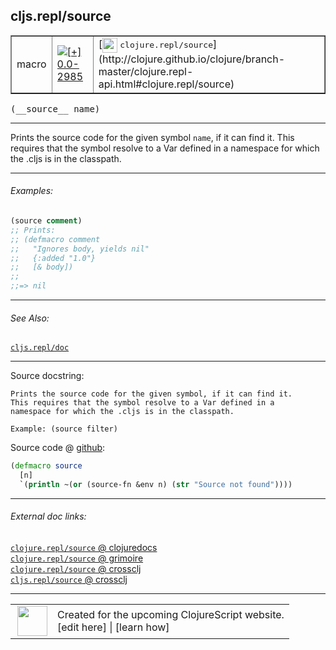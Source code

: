 ## cljs.repl/source



 <table border="1">
<tr>
<td>macro</td>
<td><a href="https://github.com/cljsinfo/cljs-api-docs/tree/0.0-2985"><img valign="middle" alt="[+] 0.0-2985" title="Added in 0.0-2985" src="https://img.shields.io/badge/+-0.0--2985-lightgrey.svg"></a> </td>
<td>
[<img height="24px" valign="middle" src="http://i.imgur.com/1GjPKvB.png"> <samp>clojure.repl/source</samp>](http://clojure.github.io/clojure/branch-master/clojure.repl-api.html#clojure.repl/source)
</td>
</tr>
</table>


 <samp>
(__source__ name)<br>
</samp>

---

Prints the source code for the given symbol `name`, if it can find it.  This
requires that the symbol resolve to a Var defined in a namespace for which the
.cljs is in the classpath.

---

###### Examples:

```clj
(source comment)
;; Prints:
;; (defmacro comment
;;   "Ignores body, yields nil"
;;   {:added "1.0"}
;;   [& body])
;;
;;=> nil
```

---

###### See Also:

[`cljs.repl/doc`](cljs.repl_doc.md)<br>

---


Source docstring:

```
Prints the source code for the given symbol, if it can find it.
This requires that the symbol resolve to a Var defined in a
namespace for which the .cljs is in the classpath.

Example: (source filter)
```


Source code @ [github](https://github.com/clojure/clojurescript/blob/r3153/src/clj/cljs/repl.clj#L1126-L1133):

```clj
(defmacro source
  [n]
  `(println ~(or (source-fn &env n) (str "Source not found"))))
```

<!--
Repo - tag - source tree - lines:

 <pre>
clojurescript @ r3153
└── src
    └── clj
        └── cljs
            └── <ins>[repl.clj:1126-1133](https://github.com/clojure/clojurescript/blob/r3153/src/clj/cljs/repl.clj#L1126-L1133)</ins>
</pre>

-->

---



###### External doc links:

[`clojure.repl/source` @ clojuredocs](http://clojuredocs.org/clojure.repl/source)<br>
[`clojure.repl/source` @ grimoire](http://conj.io/store/v1/org.clojure/clojure/1.7.0-beta3/clj/clojure.repl/source/)<br>
[`clojure.repl/source` @ crossclj](http://crossclj.info/fun/clojure.repl/source.html)<br>
[`cljs.repl/source` @ crossclj](http://crossclj.info/fun/cljs.repl/source.html)<br>

---

 <table>
<tr><td>
<img valign="middle" align="right" width="48px" src="http://i.imgur.com/Hi20huC.png">
</td><td>
Created for the upcoming ClojureScript website.<br>
[edit here] | [learn how]
</td></tr></table>

[edit here]:https://github.com/cljsinfo/cljs-api-docs/blob/master/cljsdoc/cljs.repl_source.cljsdoc
[learn how]:https://github.com/cljsinfo/cljs-api-docs/wiki/cljsdoc-files

<!--

This information was too distracting to show to readers, but I'll leave it
commented here since it is helpful to:

- pretty-print the data used to generate this document
- and show how to retrieve that data



The API data for this symbol:

```clj
{:description "Prints the source code for the given symbol `name`, if it can find it.  This\nrequires that the symbol resolve to a Var defined in a namespace for which the\n.cljs is in the classpath.",
 :ns "cljs.repl",
 :name "source",
 :signature ["[name]"],
 :history [["+" "0.0-2985"]],
 :type "macro",
 :related ["cljs.repl/doc"],
 :full-name-encode "cljs.repl_source",
 :source {:code "(defmacro source\n  [n]\n  `(println ~(or (source-fn &env n) (str \"Source not found\"))))",
          :title "Source code",
          :repo "clojurescript",
          :tag "r3153",
          :filename "src/clj/cljs/repl.clj",
          :lines [1126 1133]},
 :examples [{:id "94c94c",
             :content "```clj\n(source comment)\n;; Prints:\n;; (defmacro comment\n;;   \"Ignores body, yields nil\"\n;;   {:added \"1.0\"}\n;;   [& body])\n;;\n;;=> nil\n```"}],
 :full-name "cljs.repl/source",
 :clj-symbol "clojure.repl/source",
 :docstring "Prints the source code for the given symbol, if it can find it.\nThis requires that the symbol resolve to a Var defined in a\nnamespace for which the .cljs is in the classpath.\n\nExample: (source filter)"}

```

Retrieve the API data for this symbol:

```clj
;; from Clojure REPL
(require '[clojure.edn :as edn])
(-> (slurp "https://raw.githubusercontent.com/cljsinfo/cljs-api-docs/catalog/cljs-api.edn")
    (edn/read-string)
    (get-in [:symbols "cljs.repl/source"]))
```

-->
